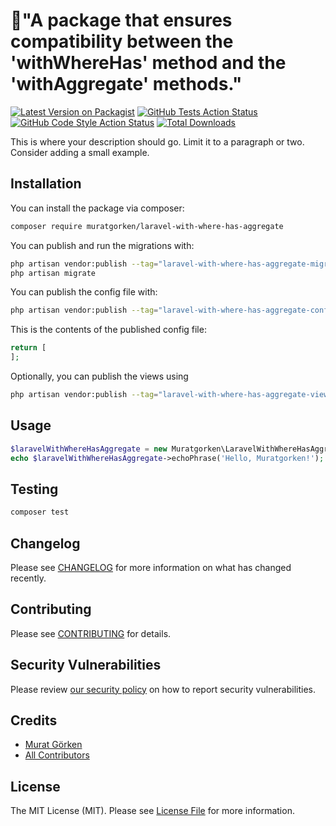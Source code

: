 # "A package that ensures compatibility between the 'withWhereHas' method and the 'withAggregate' methods."

[![Latest Version on Packagist](https://img.shields.io/packagist/v/muratgorken/laravel-with-where-has-aggregate.svg?style=flat-square)](https://packagist.org/packages/muratgorken/laravel-with-where-has-aggregate)
[![GitHub Tests Action Status](https://img.shields.io/github/actions/workflow/status/muratgorken/laravel-with-where-has-aggregate/run-tests.yml?branch=main&label=tests&style=flat-square)](https://github.com/muratgorken/laravel-with-where-has-aggregate/actions?query=workflow%3Arun-tests+branch%3Amain)
[![GitHub Code Style Action Status](https://img.shields.io/github/actions/workflow/status/muratgorken/laravel-with-where-has-aggregate/fix-php-code-style-issues.yml?branch=main&label=code%20style&style=flat-square)](https://github.com/muratgorken/laravel-with-where-has-aggregate/actions?query=workflow%3A"Fix+PHP+code+style+issues"+branch%3Amain)
[![Total Downloads](https://img.shields.io/packagist/dt/muratgorken/laravel-with-where-has-aggregate.svg?style=flat-square)](https://packagist.org/packages/muratgorken/laravel-with-where-has-aggregate)

This is where your description should go. Limit it to a paragraph or two. Consider adding a small example.


## Installation

You can install the package via composer:

```bash
composer require muratgorken/laravel-with-where-has-aggregate
```

You can publish and run the migrations with:

```bash
php artisan vendor:publish --tag="laravel-with-where-has-aggregate-migrations"
php artisan migrate
```

You can publish the config file with:

```bash
php artisan vendor:publish --tag="laravel-with-where-has-aggregate-config"
```

This is the contents of the published config file:

```php
return [
];
```

Optionally, you can publish the views using

```bash
php artisan vendor:publish --tag="laravel-with-where-has-aggregate-views"
```

## Usage

```php
$laravelWithWhereHasAggregate = new Muratgorken\LaravelWithWhereHasAggregate();
echo $laravelWithWhereHasAggregate->echoPhrase('Hello, Muratgorken!');
```

## Testing

```bash
composer test
```

## Changelog

Please see [CHANGELOG](CHANGELOG.md) for more information on what has changed recently.

## Contributing

Please see [CONTRIBUTING](CONTRIBUTING.md) for details.

## Security Vulnerabilities

Please review [our security policy](../../security/policy) on how to report security vulnerabilities.

## Credits

- [Murat Görken](https://github.com/muratgorken)
- [All Contributors](../../contributors)

## License

The MIT License (MIT). Please see [License File](LICENSE.md) for more information.
